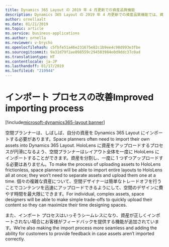 ```yaml
---
title: Dynamics 365 Layout の 2019 年 4 月更新での資産品質機能
description: Dynamics 365 Layout の 2019 年 4 月更新での資産品質機能では、資産をアップロードするときに簡単なトレードオフを行うことで、資産のインポートを簡単にできます。
author: ornellaalt
ms.date: 01/21/2019
ms.topic: article
ms.service: business-applications
ms.author: ornella
ms.reviewer: v-brycho
ms.openlocfilehash: c5fbfe51a46e231675e82c1b9ee4c98d993e3fbe
ms.sourcegitcommit: 9a31d79f2ae098559c294503984e0d9ddc37c0ad
ms.translationtype: HT
ms.contentlocale: ja-JP
ms.lasthandoff: 01/17/2019
ms.locfileid: "210944"
---
```

# <a name="improved-importing-process"></a><span data-ttu-id="e3de4-103">インポート プロセスの改善</span><span class="sxs-lookup"><span data-stu-id="e3de4-103">Improved importing process</span></span>
[!include[microsoft-dynamics365-layout banner](../../includes/microsoft-dynamics365-layout.md)]

<span data-ttu-id="e3de4-104">空間プランナーは、しばしば、自分の資産を Dynamics 365 Layout にインポートする必要があります。</span><span class="sxs-lookup"><span data-stu-id="e3de4-104">Space planners often need to import their own assets into Dynamics 365 Layout.</span></span> <span data-ttu-id="e3de4-105">HoloLens に資産をアップロードするプロセスが円滑になるよう、空間プランナーはレイアウト全体を一度に HoloLens にインポートすることができます。資産を分割し、一度に 1 つずつアップロードする必要はありません。</span><span class="sxs-lookup"><span data-stu-id="e3de4-105">To make the process of uploading assets to HoloLens frictionless, space planners will be able to import entire layouts to HoloLens all at once; they won’t need to separate assets and upload them one at a time.</span></span> <span data-ttu-id="e3de4-106">個々の複雑な資産について、空間デザイナーは簡単なトレードオフを行うことでコンテンツを迅速にアップロードできるようにして、空間のデザインに費やす時間を最大限にできます。</span><span class="sxs-lookup"><span data-stu-id="e3de4-106">For individual, complex assets, space designers will be able to make simple trade-offs to quickly upload their content so they can maximize their time designing spaces.</span></span>
 
<span data-ttu-id="e3de4-107">また、インポート プロセスはいっそうシームレスになり、資産が正しくインポートされない場合にお客様がフィードバックを提供する機能が追加されています。</span><span class="sxs-lookup"><span data-stu-id="e3de4-107">We’re also making the import process more seamless and adding the ability for customers to provide feedback in case assets aren’t imported correctly.</span></span>
